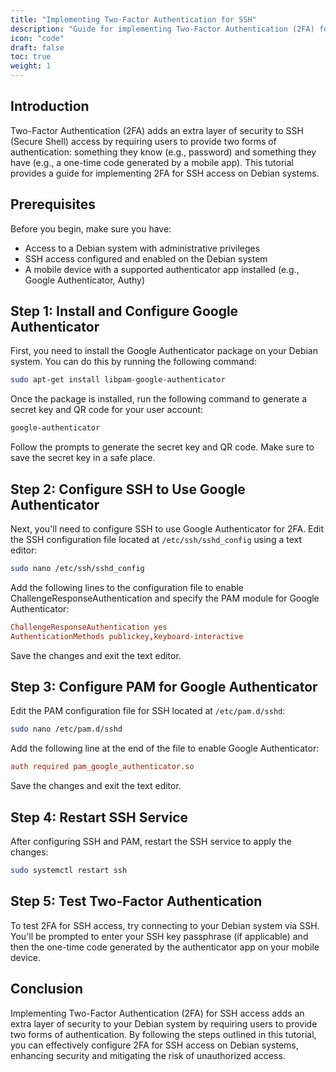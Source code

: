 ```yaml
---
title: "Implementing Two-Factor Authentication for SSH"
description: "Guide for implementing Two-Factor Authentication (2FA) for SSH access on Debian systems to add an extra layer of security."
icon: "code"
draft: false
toc: true
weight: 1
---
```


## Introduction

Two-Factor Authentication (2FA) adds an extra layer of security to SSH (Secure Shell) access by requiring users to provide two forms of authentication: something they know (e.g., password) and something they have (e.g., a one-time code generated by a mobile app). This tutorial provides a guide for implementing 2FA for SSH access on Debian systems.

## Prerequisites

Before you begin, make sure you have:

- Access to a Debian system with administrative privileges
- SSH access configured and enabled on the Debian system
- A mobile device with a supported authenticator app installed (e.g., Google Authenticator, Authy)

## Step 1: Install and Configure Google Authenticator

First, you need to install the Google Authenticator package on your Debian system. You can do this by running the following command:

```bash
sudo apt-get install libpam-google-authenticator
```

Once the package is installed, run the following command to generate a secret key and QR code for your user account:

```bash
google-authenticator
```

Follow the prompts to generate the secret key and QR code. Make sure to save the secret key in a safe place.

## Step 2: Configure SSH to Use Google Authenticator

Next, you'll need to configure SSH to use Google Authenticator for 2FA. Edit the SSH configuration file located at `/etc/ssh/sshd_config` using a text editor:

```bash
sudo nano /etc/ssh/sshd_config
```

Add the following lines to the configuration file to enable ChallengeResponseAuthentication and specify the PAM module for Google Authenticator:

```conf
ChallengeResponseAuthentication yes
AuthenticationMethods publickey,keyboard-interactive
```

Save the changes and exit the text editor.

## Step 3: Configure PAM for Google Authenticator

Edit the PAM configuration file for SSH located at `/etc/pam.d/sshd`:

```bash
sudo nano /etc/pam.d/sshd
```

Add the following line at the end of the file to enable Google Authenticator:

```conf
auth required pam_google_authenticator.so
```

Save the changes and exit the text editor.

## Step 4: Restart SSH Service

After configuring SSH and PAM, restart the SSH service to apply the changes:

```bash
sudo systemctl restart ssh
```

## Step 5: Test Two-Factor Authentication

To test 2FA for SSH access, try connecting to your Debian system via SSH. You'll be prompted to enter your SSH key passphrase (if applicable) and then the one-time code generated by the authenticator app on your mobile device.

## Conclusion

Implementing Two-Factor Authentication (2FA) for SSH access adds an extra layer of security to your Debian system by requiring users to provide two forms of authentication. By following the steps outlined in this tutorial, you can effectively configure 2FA for SSH access on Debian systems, enhancing security and mitigating the risk of unauthorized access.

